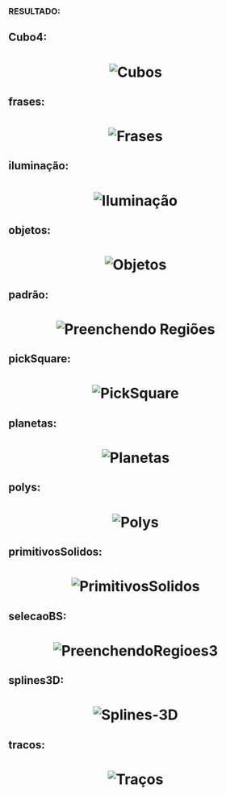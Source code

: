 ### RESULTADO:

## Cubo4:

<h1 align="center"><img align="center" src="../imagem/cubo4.png" alt="Cubos"></img></h1>

## frases:

<h1 align="center"><img align="center" src="../imagem/frases.png" alt="Frases"></img></h1>

## iluminação:

<h1 align="center"><img align="center" src="../imagem/iluminacao.png" alt="Iluminação"></img></h1>

## objetos:

<h1 align="center"><img align="center" src="../imagem/objetos.png" alt="Objetos"></img></h1>

## padrão:

<h1 align="center"><img align="center" src="../imagem/preenchendoRegioes2.png" alt="Preenchendo Regiões"></img></h1>

## pickSquare:

<h1 align="center"><img align="center" src="../imagem/pickSquare.png" alt="PickSquare"></img></h1>

## planetas:

<h1 align="center"><img align="center" src="../imagem/planetas.png" alt="Planetas"></img></h1>


## polys:

<h1 align="center"><img align="center" src="../imagem/polys.png" alt="Polys"></img></h1>

## primitivosSolidos:

<h1 align="center"><img align="center" src="../imagem/primitivosSolidos.png" alt="PrimitivosSolidos"></img></h1>


## selecaoBS:

<h1 align="center"><img align="center" src="../imagem/preenchendoRegioes3.png" alt="PreenchendoRegioes3"></img></h1>

## splines3D:

<h1 align="center"><img align="center" src="../imagem/splines3D.png" alt="Splines-3D"></img></h1>


## tracos:

<h1 align="center"><img align="center" src="../imagem/tracos.png" alt="Traços"></img></h1>
